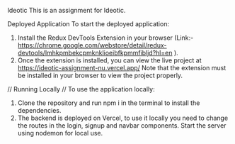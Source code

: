 Ideotic
This is an assignment for Ideotic.

Deployed Application
To start the deployed application:

1. Install the Redux DevTools Extension in your browser (Link:-https://chrome.google.com/webstore/detail/redux-devtools/lmhkpmbekcpmknklioeibfkpmmfibljd?hl=en ).
2. Once the extension is installed, you can view the live project at https://ideotic-assignment-nu.vercel.app/ Note that the extension must be installed in your browser to view the project properly.

// Running Locally //
To use the application locally:

1. Clone the repository and run npm i in the terminal to install the dependencies.
2. The backend is deployed on Vercel, to use it locally you need to change the routes in the login, signup and navbar components.
Start the server using nodemon for local use.


